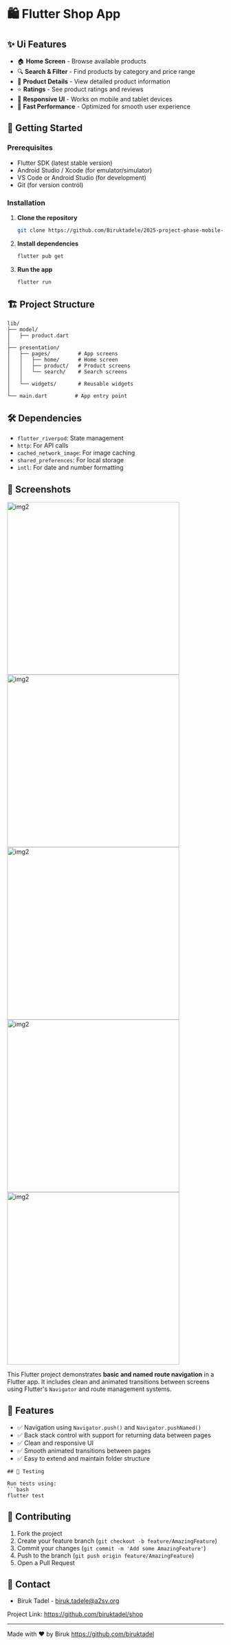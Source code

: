 # 🛍️ Flutter Shop App



## ✨ Ui Features

- 🏠 **Home Screen** - Browse available products
- 🔍 **Search & Filter** - Find products by category and price range
- 📱 **Product Details** - View detailed product information
- ⭐ **Ratings** - See product ratings and reviews
- 🎨 **Responsive UI** - Works on mobile and tablet devices
- 🚀 **Fast Performance** - Optimized for smooth user experience

## 🚀 Getting Started

### Prerequisites

- Flutter SDK (latest stable version)
- Android Studio / Xcode (for emulator/simulator)
- VS Code or Android Studio (for development)
- Git (for version control)

### Installation

1. **Clone the repository**
   ```bash
   git clone https://github.com/Biruktadele/2025-project-phase-mobile-tasks.git

   ```

2. **Install dependencies**
   ```bash
   flutter pub get
   ```

3. **Run the app**
   ```bash
   flutter run
   ```

## 🏗️ Project Structure

```
lib/
├── model/
│   ├── product.dart
│   
├── presentation/
│   ├── pages/         # App screens
│   │   ├── home/      # Home screen
│   │   ├── product/   # Product screens
│   │   └── search/    # Search screens
│   │
│   └── widgets/       # Reusable widgets
│      
└── main.dart         # App entry point
```

## 🛠️ Dependencies

- `flutter_riverpod`: State management
- `http`: For API calls
- `cached_network_image`: For image caching
- `shared_preferences`: For local storage
- `intl`: For date and number formatting

## 📱 Screenshots


<img src="https://github.com/Biruktadele/2025-project-phase-mobile-tasks/blob/main/mobile/Biruk_Tadele/shop/images/img4.jpg" alt="img2" width="400"/>
<img src="https://github.com/Biruktadele/2025-project-phase-mobile-tasks/blob/main/mobile/Biruk_Tadele/shop/images/img1.jpg" alt="img2" width="400"/>
<img src="https://github.com/Biruktadele/2025-project-phase-mobile-tasks/blob/main/mobile/Biruk_Tadele/shop/images/Img.jpg" alt="img2" width="400"/>
<img src="https://github.com/Biruktadele/2025-project-phase-mobile-tasks/blob/main/mobile/Biruk_Tadele/shop/images/img3.jpg" alt="img2" width="400"/>
<img src="https://github.com/Biruktadele/2025-project-phase-mobile-tasks/blob/main/mobile/Biruk_Tadele/shop/images/img2.jpg" alt="img2" width="400"/>

This Flutter project demonstrates **basic and named route navigation** in a Flutter app. It includes clean and animated transitions between screens using Flutter's `Navigator` and route management systems.

## 🌟 Features

- ✅ Navigation using `Navigator.push()` and `Navigator.pushNamed()`
- ✅ Back stack control with support for returning data between pages
- ✅ Clean and responsive UI
- ✅ Smooth animated transitions between pages
- ✅ Easy to extend and maintain folder structure

```
## 🧪 Testing

Run tests using:
```bash
flutter test
```
## 🤝 Contributing

1. Fork the project
2. Create your feature branch (`git checkout -b feature/AmazingFeature`)
3. Commit your changes (`git commit -m 'Add some AmazingFeature'`)
4. Push to the branch (`git push origin feature/AmazingFeature`)
5. Open a Pull Request

## 📧 Contact

- Biruk Tadel - biruk.tadele@a2sv.org

Project Link: https://github.com/biruktadel/shop

---

Made with ❤️ by Biruk https://github.com/biruktadel
